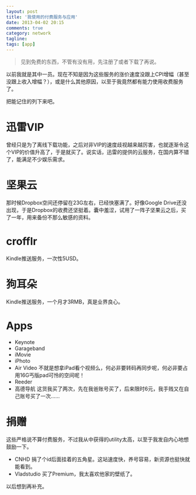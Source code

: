 ```yaml
---
layout: post
title: '我使用的付费服务与应用'
date: 2013-04-02 20:15
comments: true
category: network
tagline:
tags: [app]
---
```


> 见到免费的东西，不管有没有用，先注册了或者下载了再说。

以前我就是其中一员。现在不知是因为这些服务的涨价速度没跟上CPI增幅（甚至没跟上收入增幅？），或是什么其他原因，以至于我竟然都有能力使用收费服务了。

把能记住的列下来吧。

# 迅雷VIP

曾经只是为了离线下载功能，之后对非VIP的速度歧视越来越厉害，也就逐渐令这个VIP的价值升高了，于是就买了。说实话，迅雷的提供的云服务，在国内算不错了，能满足不少娱乐需求。

# 坚果云

那时候Dropbox空间还停留在23G左右，已经快塞满了。好像Google Drive还没出现，于是Dropbox的收费还坚挺着。囊中羞涩，试用了一阵子坚果云之后，买了一年，用来备份不那么敏感的资料。

# crofflr

Kindle推送服务，一次性5USD。

# 狗耳朵

Kindle推送服务，一个月才3RMB，真是业界良心。

# Apps

* Keynote
* Garageband
* iMovie
* iPhoto
* Air Video 不就是想拿iPad看个视频么，何必非要转码再同步呢，何必非要占用16G丐版pad可怜的空间呢！
* Reeder
* 高德导航 这货我买了两次，先在我爸账号买了，后来限时6元，我手贱又在自己账号买了一次……

# 捐赠

这些严格说不算付费服务，不过我从中获得的utility太高，以至于我发自内心地想鼓励一下。

* CNHD 捐了个id后面挂着的五角星。这站速度快，养号容易，新资源也挺快就能看到。
* Vladstudio 买了Premium，我太喜欢他家的壁纸了。

以后想到再补充。
